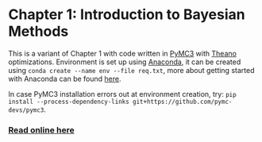 Chapter 1: Introduction to Bayesian Methods
===========

This is a variant of Chapter 1 with code written in [PyMC3](https://pymc-devs.github.io/pymc3/getting_started/) with [Theano](http://deeplearning.net/software/theano/) optimizations. 
Environment is set up using [Anaconda](https://www.continuum.io/downloads), it can be created using `conda create --name env --file req.txt`, more about getting started with Anaconda can be found [here](http://conda.pydata.org/docs/intro.htmlhttp://conda.pydata.org/docs/intro.html).

In case PyMC3 installation errors out at environment creation, try: `pip install --process-dependency-links git+https://github.com/pymc-devs/pymc3`.

### [Read online here](http://nbviewer.ipython.org/urls/raw.github.com/CamDavidsonPilon/Probabilistic-Programming-and-Bayesian-Methods-for-Hackers/master/Chapter1_Introduction_pymc3/Chapter1_pymc3.ipynb)
